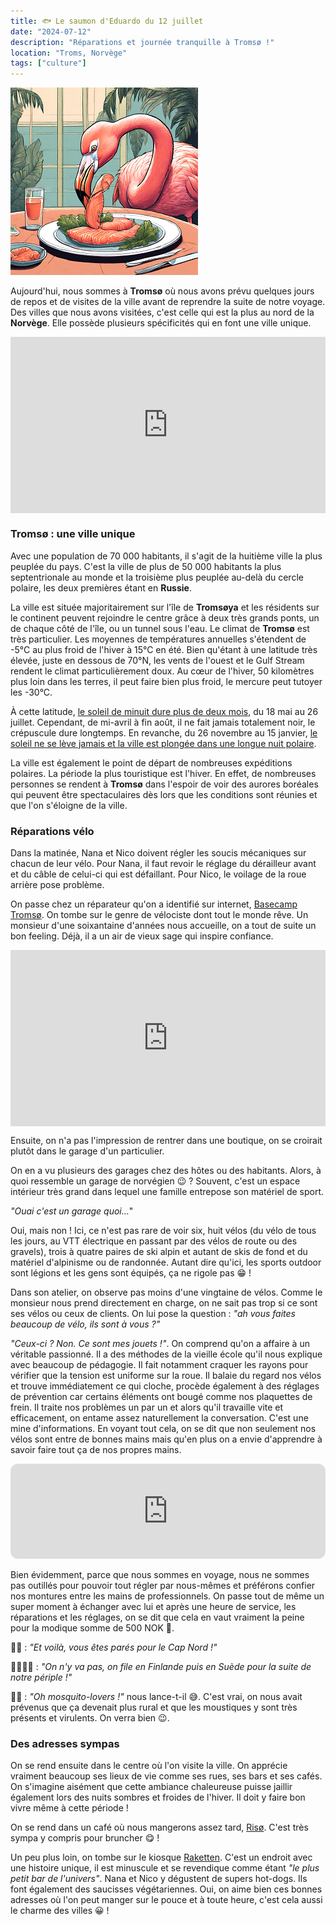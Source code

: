 ```yaml
---
title: 🐟 Le saumon d'Eduardo du 12 juillet
date: "2024-07-12"
description: "Réparations et journée tranquille à Tromsø !"
location: "Troms, Norvège"
tags: ["culture"]
---
```


![Saumon d'Eduardo](../saumon_eduardo.png)

Aujourd'hui, nous sommes à **Tromsø** où nous avons prévu quelques jours de repos et de visites de la ville avant de reprendre la suite de notre voyage. Des villes que nous avons visitées, c'est celle qui est la plus au nord de la **Norvège**. Elle possède plusieurs spécificités qui en font une ville unique.

<div style="width: 100%; height: 0; position: relative; padding-bottom: 56%;"><iframe src="https://giphy.com/embed/aiksQd4mTxYmJEOaIA" style="top: 0; left: 0; width: 100%; height: 100%; position: absolute; border: 0;" allowfullscreen scrolling="no" allow="encrypted-media;" class="giphy-embed"></iframe></div>

### Tromsø : une ville unique

Avec une population de 70 000 habitants, il s'agit de la huitième ville la plus peuplée du pays. C'est la ville de plus de 50 000 habitants la plus septentrionale au monde et la troisième plus peuplée au-delà du cercle polaire, les deux premières étant en **Russie**.

La ville est située majoritairement sur l'île de **Tromsøya** et les résidents sur le continent peuvent rejoindre le centre grâce à deux très grands ponts, un de chaque côté de l'île, ou un tunnel sous l'eau. Le climat de **Tromsø** est très particulier. Les moyennes de températures annuelles s'étendent de -5°C au plus froid de l'hiver à 15°C en été. Bien qu'étant à une latitude très élevée, juste en dessous de 70°N, les vents de l'ouest et le Gulf Stream rendent le climat particulièrement doux. Au cœur de l'hiver, 50 kilomètres plus loin dans les terres, il peut faire bien plus froid, le mercure peut tutoyer les -30°C.

À cette latitude, [le soleil de minuit dure plus de deux mois](https://www.visitnorway.fr/destinations-norvege/region-nord/tromso/), du 18 mai au 26 juillet. Cependant, de mi-avril à fin août, il ne fait jamais totalement noir, le crépuscule dure longtemps. En revanche, du 26 novembre au 15 janvier, [le soleil ne se lève jamais et la ville est plongée dans une longue nuit polaire](https://www.visitnorway.fr/destinations-norvege/region-nord/tromso/hiver/).

La ville est également le point de départ de nombreuses expéditions polaires. La période la plus touristique est l'hiver. En effet, de nombreuses personnes se rendent à **Tromsø** dans l'espoir de voir des aurores boréales qui peuvent être spectaculaires dès lors que les conditions sont réunies et que l'on s'éloigne de la ville.

### Réparations vélo

Dans la matinée, Nana et Nico doivent régler les soucis mécaniques sur chacun de leur vélo. Pour Nana, il faut revoir le réglage du dérailleur avant et du câble de celui-ci qui est défaillant. Pour Nico, le voilage de la roue arrière pose problème.

On passe chez un réparateur qu'on a identifié sur internet, [Basecamp Tromsø](https://g.co/kgs/CAhLbwZ). On tombe sur le genre de vélociste dont tout le monde rêve. Un monsieur d'une soixantaine d'années nous accueille, on a tout de suite un bon feeling. Déjà, il a un air de vieux sage qui inspire confiance.

<div style="width: 100%; height: 0; position: relative; padding-bottom: 56%;"><iframe src="https://giphy.com/embed/53ckcaarSCzUxB9MAy" style="top: 0; left: 0; width: 100%; height: 100%; position: absolute; border: 0;" allowfullscreen scrolling="no" allow="encrypted-media;" class="giphy-embed"></iframe></div>

Ensuite, on n'a pas l'impression de rentrer dans une boutique, on se croirait plutôt dans le garage d'un particulier.

On en a vu plusieurs des garages chez des hôtes ou des habitants. Alors, à quoi ressemble un garage de norvégien 😉 ? Souvent, c'est un espace intérieur très grand dans lequel une famille entrepose son matériel de sport.

_"Ouai c'est un garage quoi..._"

Oui, mais non ! Ici, ce n'est pas rare de voir six, huit vélos (du vélo de tous les jours, au VTT électrique en passant par des vélos de route ou des gravels), trois à quatre paires de ski alpin et autant de skis de fond et du matériel d'alpinisme ou de randonnée. Autant dire qu'ici, les sports outdoor sont légions et les gens sont équipés, ça ne rigole pas 😁 !

Dans son atelier, on observe pas moins d'une vingtaine de vélos. Comme le monsieur nous prend directement en charge, on ne sait pas trop si ce sont ses vélos ou ceux de clients. On lui pose la question : _"ah vous faites beaucoup de vélo, ils sont à vous ?"_

_"Ceux-ci ? Non. Ce sont mes jouets !"_. On comprend qu'on a affaire à un véritable passionné. Il a des méthodes de la vieille école qu'il nous explique avec beaucoup de pédagogie. Il fait notamment craquer les rayons pour vérifier que la tension est uniforme sur la roue. Il balaie du regard nos vélos et trouve immédiatement ce qui cloche, procède également à des réglages de prévention car certains éléments ont bougé comme nos plaquettes de frein. Il traite nos problèmes un par un et alors qu'il travaille vite et efficacement, on entame assez naturellement la conversation. C'est une mine d'informations. En voyant tout cela, on se dit que non seulement nos vélos sont entre de bonnes mains mais qu'en plus on a envie d'apprendre à savoir faire tout ça de nos propres mains.

<iframe style="border-radius:12px" src="https://open.spotify.com/embed/track/1Xb8GfUSYCqAkcNrd6pW0M?utm_source=generator" width="100%" height="152" frameBorder="0" allow="autoplay; clipboard-write; encrypted-media; picture-in-picture" loading="lazy"></iframe>

Bien évidemment, parce que nous sommes en voyage, nous ne sommes pas outillés pour pouvoir tout régler par nous-mêmes et préférons confier nos montures entre les mains de professionnels. On passe tout de même un super moment à échanger avec lui et après une heure de service, les réparations et les réglages, on se dit que cela en vaut vraiment la peine pour la modique somme de 500 NOK 🤗.

👴🏼 : _"Et voilà, vous êtes parés pour le Cap Nord !"_

👨🏼👩🏼 : _"On n'y va pas, on file en Finlande puis en Suède pour la suite de notre périple !"_

👴🏼 : _"Oh mosquito-lovers !"_ nous lance-t-il 😅. C'est vrai, on nous avait prévenus que ça devenait plus rural et que les moustiques y sont très présents et virulents. On verra bien 😉.

### Des adresses sympas

On se rend ensuite dans le centre où l'on visite la ville. On apprécie vraiment beaucoup ses lieux de vie comme ses rues, ses bars et ses cafés. On s'imagine aisément que cette ambiance chaleureuse puisse jaillir également lors des nuits sombres et froides de l'hiver. Il doit y faire bon vivre même à cette période !

On se rend dans un café où nous mangerons assez tard, [Risø](https://www.risoe-mk.no/). C'est très sympa y compris pour bruncher 😋 !

Un peu plus loin, on tombe sur le kiosque
[Raketten](https://www.tripadvisor.fr/Restaurant_Review-g190475-d7035146-Reviews-Raketten-Tromso_Troms_Northern_Norway.html). C'est un endroit avec une histoire unique, il est minuscule et se revendique comme étant _"le plus petit bar de l'univers"_. Nana et Nico y dégustent de supers hot-dogs. Ils font également des saucisses végétariennes. Oui, on aime bien ces bonnes adresses où l'on peut manger sur le pouce et à toute heure, c'est cela aussi le charme des villes 😀 !
